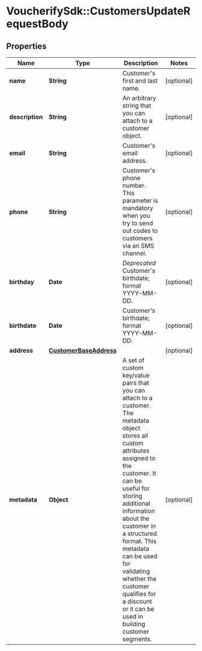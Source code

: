 # VoucherifySdk::CustomersUpdateRequestBody

## Properties

| Name | Type | Description | Notes |
| ---- | ---- | ----------- | ----- |
| **name** | **String** | Customer&#39;s first and last name. | [optional] |
| **description** | **String** | An arbitrary string that you can attach to a customer object. | [optional] |
| **email** | **String** | Customer&#39;s email address. | [optional] |
| **phone** | **String** | Customer&#39;s phone number. This parameter is mandatory when you try to send out codes to customers via an SMS channel. | [optional] |
| **birthday** | **Date** | *Deprecated* Customer&#39;s birthdate; format YYYY-MM-DD. | [optional] |
| **birthdate** | **Date** | Customer&#39;s birthdate; format YYYY-MM-DD. | [optional] |
| **address** | [**CustomerBaseAddress**](CustomerBaseAddress.md) |  | [optional] |
| **metadata** | **Object** | A set of custom key/value pairs that you can attach to a customer. The metadata object stores all custom attributes assigned to the customer. It can be useful for storing additional information about the customer in a structured format. This metadata can be used for validating whether the customer qualifies for a discount or it can be used in building customer segments. | [optional] |

